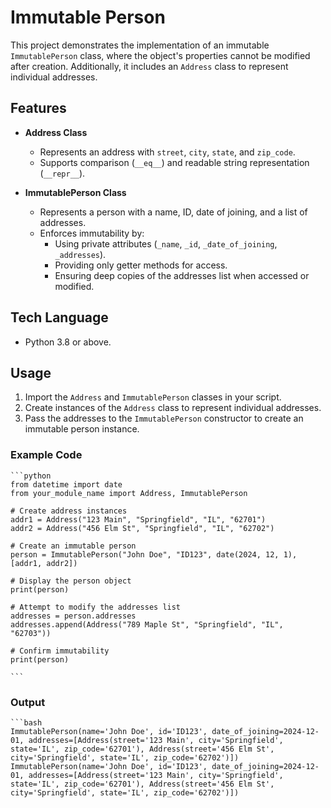 # Immutable Person

This project demonstrates the implementation of an immutable `ImmutablePerson` class, where the object's properties cannot be modified after creation. Additionally, it includes an `Address` class to represent individual addresses.

## Features

- **Address Class**
  - Represents an address with `street`, `city`, `state`, and `zip_code`.
  - Supports comparison (`__eq__`) and readable string representation (`__repr__`).

- **ImmutablePerson Class**
  - Represents a person with a name, ID, date of joining, and a list of addresses.
  - Enforces immutability by:
    - Using private attributes (`_name`, `_id`, `_date_of_joining`, `_addresses`).
    - Providing only getter methods for access.
    - Ensuring deep copies of the addresses list when accessed or modified.

## Tech Language 

- Python 3.8 or above.

## Usage

1. Import the `Address` and `ImmutablePerson` classes in your script.
2. Create instances of the `Address` class to represent individual addresses.
3. Pass the addresses to the `ImmutablePerson` constructor to create an immutable person instance.

### Example Code

    ```python
    from datetime import date
    from your_module_name import Address, ImmutablePerson

    # Create address instances
    addr1 = Address("123 Main", "Springfield", "IL", "62701")
    addr2 = Address("456 Elm St", "Springfield", "IL", "62702")

    # Create an immutable person
    person = ImmutablePerson("John Doe", "ID123", date(2024, 12, 1), [addr1, addr2])

    # Display the person object
    print(person)

    # Attempt to modify the addresses list
    addresses = person.addresses
    addresses.append(Address("789 Maple St", "Springfield", "IL", "62703"))

    # Confirm immutability
    print(person)

    ```

### Output 

    ```bash
    ImmutablePerson(name='John Doe', id='ID123', date_of_joining=2024-12-01, addresses=[Address(street='123 Main', city='Springfield', state='IL', zip_code='62701'), Address(street='456 Elm St', city='Springfield', state='IL', zip_code='62702')])
    ImmutablePerson(name='John Doe', id='ID123', date_of_joining=2024-12-01, addresses=[Address(street='123 Main', city='Springfield', state='IL', zip_code='62701'), Address(street='456 Elm St', city='Springfield', state='IL', zip_code='62702')])


